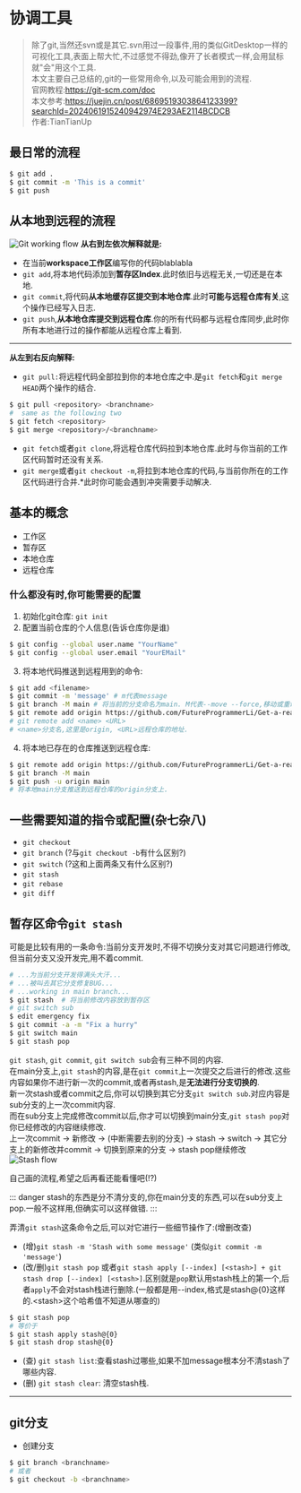 # 协调工具
> 除了git,当然还svn或是其它.svn用过一段事件,用的类似GitDesktop一样的可视化工具,表面上帮大忙,不过感觉不得劲,像开了长者模式一样,会用鼠标就"会"用这个工具.  
> 本文主要自己总结的,git的一些常用命令,以及可能会用到的流程.  
> 官网教程:https://git-scm.com/doc  
> 本文参考:https://juejin.cn/post/6869519303864123399?searchId=2024061915240942974E293AE2114BCDCB  
作者:TianTianUp

## 最日常的流程
```bash
$ git add .
$ git commit -m 'This is a commit'
$ git push
```

## 从本地到远程的流程
![Git working flow](/gitflow.png)
**从右到左依次解释就是:**
* 在当前**workspace工作区**编写你的代码blablabla
* `git add`,将本地代码添加到**暂存区Index**.此时依旧与远程无关,一切还是在本地.
* `git commit`,将代码**从本地缓存区提交到本地仓库**.此时**可能与远程仓库有关**,这个操作已经写入日志.
* `git push`,**从本地仓库提交到远程仓库**.你的所有代码都与远程仓库同步,此时你所有本地进行过的操作都能从远程仓库上看到.  

***

**从左到右反向解释:**
* `git pull:`将远程代码全部拉到你的本地仓库之中.是`git fetch`和`git merge HEAD`两个操作的结合.
```bash
$ git pull <repository> <branchname>
#  same as the following two
$ git fetch <repository>
$ git merge <repository>/<branchname>
```
* `git fetch`或者`git clone`,将远程仓库代码拉到本地仓库.此时与你当前的工作区代码暂时还没有关系.
* `git merge`或者`git checkout -m`,将拉到本地仓库的代码,与当前你所在的工作区代码进行合并.*此时你可能会遇到冲突需要手动解决.  

## 基本的概念
* 工作区
* 暂存区
* 本地仓库
* 远程仓库

### 什么都没有时,你可能需要的配置
1. 初始化git仓库: `git init`  
2. 配置当前仓库的个人信息(告诉仓库你是谁)
```bash
$ git config --global user.name "YourName"
$ git config --global user.email "YourEMail"
```
3. 将本地代码推送到远程用到的命令:
```bash
$ git add <filename>
$ git commit -m 'message' # m代表message
$ git branch -M main # 将当前的分支命名为main. M代表--move --force,移动或重命名分支名称.
$ git remote add origin https://github.com/FutureProgrammerLi/Get-a-readme.git 
# git remote add <name> <URL>
# <name>分支名,这里是origin, <URL>远程仓库的地址.
```
4. 将本地已存在的仓库推送到远程仓库:
```bash
$ git remote add origin https://github.com/FutureProgrammerLi/Get-a-readme.git
$ git branch -M main
$ git push -u origin main
# 将本地main分支推送到远程仓库的origin分支上.
```

## 一些需要知道的指令或配置(杂七杂八)
* `git checkout`
* `git branch` (?与`git checkout -b`有什么区别?)
* `git switch` (?这和上面两条又有什么区别?)
* `git stash`
* `git rebase`
* `git diff`

## 暂存区命令`git stash`
可能是比较有用的一条命令:当前分支开发时,不得不切换分支对其它问题进行修改,但当前分支又没开发完,用不着commit.
```bash
# ...为当前分支开发得满头大汗...
# ...被叫去其它分支修复BUG...
# ...working in main branch...
$ git stash  # 将当前修改内容放到暂存区
# git switch sub
$ edit emergency fix
$ git commit -a -m "Fix a hurry"
$ git switch main
$ git stash pop
```

`git stash`, `git commit`, `git switch sub`会有三种不同的内容.  
在main分支上,`git stash`的内容,是在`git commit`上一次提交之后进行的修改.这些内容如果你不进行新一次的commit,或者再stash,是**无法进行分支切换的**.  
新一次stash或者commit之后,你可以切换到其它分支`git switch sub`.对应内容是sub分支的上一次commit内容.  
而在sub分支上完成修改commit以后,你才可以切换到main分支,`git stash pop`对你已经修改的内容继续修改.  
上一次commit -> 新修改 -> (中断需要去别的分支) -> stash -> switch -> 其它分支上的新修改并commit -> 切换到原来的分支 -> stash pop继续修改
![Stash flow](/stash-flow.png)
<p class="text-xs font-bold text-blue-300">自己画的流程,希望之后再看还能看懂吧(!?)</p>

::: danger
stash的东西是分不清分支的,你在main分支的东西,可以在sub分支上pop.一般不这样用,但确实可以这样做错.
:::

弄清`git stash`这条命令之后,可以对它进行一些细节操作了:(增删改查)
* (增)`git stash -m 'Stash with some message'` (类似`git commit -m 'message'`)
* (改/删)`git stash pop` 或者`git stash apply [--index] [<stash>] + git stash drop [--index] [<stash>]`.区别就是`pop`默认用stash栈上的第一个,后者`apply`不会对stash栈进行删除.(一般都是用--index,格式是stash@{0}这样的.\<stash>这个哈希值不知道从哪查的)
```bash
$ git stash pop 
# 等价于
$ git stash apply stash@{0}
$ git stash drop stash@{0}
```
* (查) `git stash list`:查看stash过哪些,如果不加message根本分不清stash了哪些内容.
* (删) `git stash clear`: 清空stash栈.

---

## git分支
* 创建分支
```bash
$ git branch <branchname>
# 或者
$ git checkout -b <branchname>
```